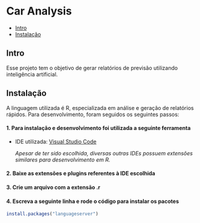 # Car Analysis

 - [Intro](#intro)
 - [Instalação](#instalação)


## Intro

Esse projeto tem o objetivo de gerar relatórios de previsão utilizando inteligência artificial. 

## Instalação

A linguagem utilizada é R, especializada em análise e geração de relatórios rápidos. Para desenvolvimento, foram seguidos os seguintes passos:

#### 1. Para instalação e desenvolvimento foi utilizada a seguinte ferramenta

- IDE utilizada: [Visual Studio Code](https://github.com/REditorSupport/vscode-R)

  _Apesar de ter sido escolhida, diversas outras IDEs possuem extensões similares para desenvolvimento em R._

#### 2. Baixe as extensões e plugins referentes à IDE escolhida

#### 3. Crie um arquivo com a extensão .r 

#### 4. Escreva a seguinte linha e rode o código para instalar os pacotes

```r
install.packages("languageserver")
```
